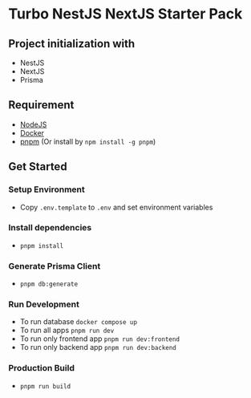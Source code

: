# Turbo NestJS NextJS Starter Pack

## Project initialization with

- NestJS
- NextJS
- Prisma

## Requirement

- [NodeJS](https://nodejs.org/en/)
- [Docker](https://www.docker.com/products/docker-desktop/)
- [pnpm](https://pnpm.io/installation) (Or install by `npm install -g pnpm`)

## Get Started

### Setup Environment

- Copy `.env.template` to `.env` and set environment variables

### Install dependencies

- `pnpm install`

### Generate Prisma Client

- `pnpm db:generate`

### Run Development

- To run database `docker compose up`
- To run all apps `pnpm run dev`
- To run only frontend app `pnpm run dev:frontend`
- To run only backend app `pnpm run dev:backend`

### Production Build

- `pnpm run build`
